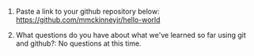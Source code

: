 1. Paste a link to your github repository below: https://github.com/mmckinneyjr/hello-world

2. What questions do you have about what we've learned so far using git and github?: No questions at this time. 
